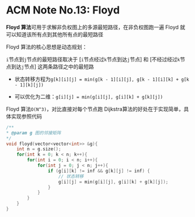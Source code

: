 # ACM Note No.13: Floyd 

**Floyd 算法**可用于求解非负权图上的多源最短路径，在非负权图跑一遍 Floyd 就可以知道该所有点到其他所有点的最短路径

Floyd 算法的核心思想是动态规划：

`i`节点到`j`节点的最短路径取决于 [`i`节点经过`k`节点到达`j`节点] 和 [不经过经过`k`节点到达`j`节点] 这两条路径之中的最短路

- 状态转移方程为`g[k][i][j] = min(g[k - 1][i][j], g[k - 1][i][k] + g[k - 1][k][j])`

- 可以优化为二维：`g[i][j] = min(g[i][j], g[i][k] + g[k][j])`

Floyd 算法`O(N^3)`，对比直接对每个节点跑 Dijkstra算法的好处在于实现简单，具体实现参照代码

```c++
/**
* @param g 图的邻接矩阵
*/
void floyd(vector<vector<int>> &g){
    int n = g.size();
    for(int k = 0; k < n; k++){
        for(int i = 0; i < n; i++){
            for(int j = 0; j < n; j++){
                if (g[i][k] != inf && g[k][j] != inf) {
                    // 状态转移
                    g[i][j] = min(g[i][j], g[i][k] + g[k][j]);
                }
            }
        }
    }
}
```